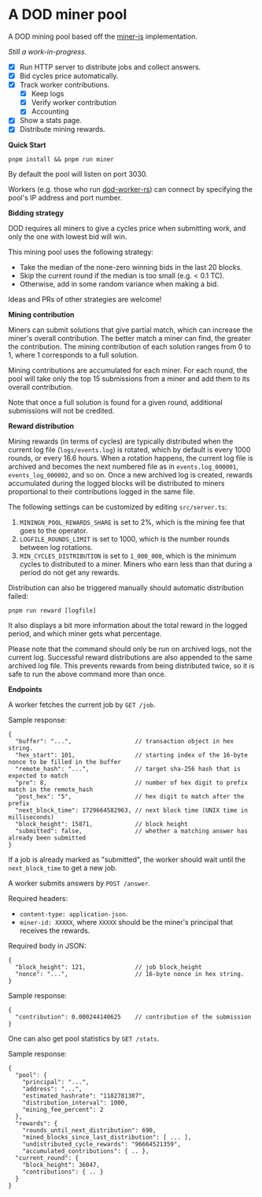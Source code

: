 # A DOD miner pool

A DOD mining pool based off the [miner-js] implementation.

*Still a work-in-progress.*

- [x] Run HTTP server to distribute jobs and collect answers.
- [x] Bid cycles price automatically.
- [x] Track worker contributions.
  - [x] Keep logs
  - [x] Verify worker contribution
  - [x] Accounting
- [x] Show a stats page.
- [x] Distribute mining rewards.

**Quick Start**

```
pnpm install && pnpm run miner
```

By default the pool will listen on port 3030.

Workers (e.g. those who run [dod-worker-rs]) can connect by specifying the pool's IP address and port number.

**Bidding strategy**

DOD requires all miners to give a cycles price when submitting work, and only the one with lowest bid will win.

This mining pool uses the following strategy:

- Take the median of the none-zero winning bids in the last 20 blocks.
- Skip the current round if the median is too small (e.g. < 0.1 TC).
- Otherwise, add in some random variance when making a bid.

Ideas and PRs of other strategies are welcome!

**Mining contribution**

Miners can submit solutions that give partial match, which can increase the miner's overall contribution.
The better match a miner can find, the greater the contribution.
The mining contribution of each solution ranges from 0 to 1, where 1 corresponds to a full solution.

Mining contributions are accumulated for each miner.
For each round, the pool will take only the top 15 submissions from a miner and add them to its overall contribution.

Note that once a full solution is found for a given round, additional submissions will not be credited.

**Reward distribution**

Mining rewards (in terms of cycles) are typically distributed when the current log file (`logs/events.log`) is rotated, which by default is every 1000 rounds, or every 16.6 hours.
When a rotation happens, the current log file is archived and becomes the next numbered file as in `events.log_000001`, `events_log_000002`, and so on.
Once a new archived log is created, rewards accumulated during the logged blocks will be distributed to miners proportional to their contributions logged in the same file.

The following settings can be customized by editing `src/server.ts`:

1. `MININGN_POOL_REWARDS_SHARE` is set to 2%, which is the mining fee that goes to the operator.
2. `LOGFILE_ROUNDS_LIMIT` is set to 1000, which is the number rounds between log rotations.
3. `MIN_CYCLES_DISTRIBUTION` is set to `1_000_000`, which is the minimum cycles to distributed to a miner. Miners who earn less than that during a period do not get any rewards.

Distribution can also be triggered manually should automatic distribution failed:

```
pnpm run reward [logfile]
```

It also displays a bit more information about the total reward in the logged period, and which miner gets what percentage.

Please note that the command should only be run on archived logs, not the current log.
Successful reward distributions are also appended to the same archived log file.
This prevents rewards from being distributed twice, so it is safe to run the above command more than once.

**Endpoints**

A worker fetches the current job by `GET /job`.

Sample response:

```
{
  "buffer": "...",                  // transaction object in hex string.
  "hex_start": 101,                 // starting index of the 16-byte nonce to be filled in the buffer
  "remote_hash": "...",             // target sha-256 hash that is expected to match
  "pre": 8,                         // number of hex digit to prefix match in the remote_hash
  "post_hex": "5",                  // hex digit to match after the prefix
  "next_block_time": 1729664582963, // next block time (UNIX time in milliseconds)
  "block_height": 15871,            // block height
  "submitted": false,               // whether a matching answer has already been submitted
}
```

If a job is already marked as "submitted", the worker should wait until the `next_block_time` to get a new job.

A worker submits answers by `POST /answer`.

Required headers:

* `content-type: application-json`.
* `miner-id: XXXXX`, where `XXXXX` should be the miner's principal that receives the rewards.

Required body in JSON:

```
{
  "block_height": 121,              // job block_height
  "nonce": "...",                   // 16-byte nonce in hex string.
}
```

Sample response:

```
{
  "contribution": 0.000244140625    // contribution of the submission
}
```

One can also get pool statistics by `GET /stats`.

Sample response:

```
{
  "pool": {
    "principal": "...",
    "address": "...",
    "estimated_hashrate": "1182781307",
    "distribution_interval": 1000,
    "mining_fee_percent": 2
  },
  "rewards": {
    "rounds_until_next_distribution": 690,
    "mined_blocks_since_last_distribution": [ ... ],
    "undistributed_cycle_rewards": "96664521359",
    "accumulated_contributions": { .. },
  "current_round": {
    "block_height": 36047,
    "contributions": { .. }
  }
}
```

[miner-js]: https://github.com/DOD-Blockchain/miner-js
[dod-worker-rs]: https://github.com/quintolet/dod-worker-rs
